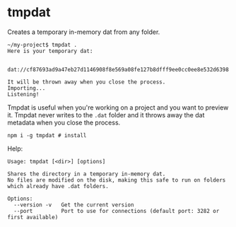 # tmpdat

Creates a temporary in-memory dat from any folder.

```
~/my-project$ tmpdat .
Here is your temporary dat:

  dat://cf87693ad9a47eb27d1146908f8e569a08fe127b8dfff9ee0cc0ee8e532d6398

It will be thrown away when you close the process.
Importing...
Listening!
```

Tmpdat is useful when you're working on a project and you want to preview it.
Tmpdat never writes to the `.dat` folder and it throws away the dat metadata when you close the process.

```
npm i -g tmpdat # install
```

Help:

```
Usage: tmpdat [<dir>] [options]

Shares the directory in a temporary in-memory dat.
No files are modified on the disk, making this safe to run on folders which already have .dat folders.

Options:
  --version -v   Get the current version
  --port         Port to use for connections (default port: 3282 or first available)
```
